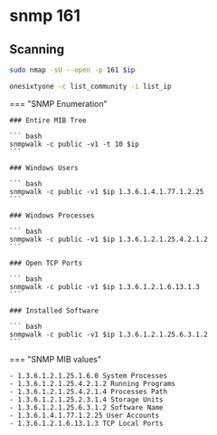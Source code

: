 # snmp 161

## Scanning

``` bash
sudo nmap -sU --open -p 161 $ip
```

``` bash
onesixtyone -c list_community -i list_ip
```

=== "SNMP Enumeration"

	### Entire MIB Tree

	``` bash
	snmpwalk -c public -v1 -t 10 $ip
	```

	### Windows Users

	``` bash
	snmpwalk -c public -v1 $ip 1.3.6.1.4.1.77.1.2.25
	```

	### Windows Processes

	``` bash
	snmpwalk -c public -v1 $ip 1.3.6.1.2.1.25.4.2.1.2
	```

	### Open TCP Ports

	``` bash
	snmpwalk -c public -v1 $ip 1.3.6.1.2.1.6.13.1.3
	```

	### Installed Software

	``` bash
	snmpwalk -c public -v1 $ip 1.3.6.1.2.1.25.6.3.1.2
	```

=== "SNMP MIB values"

	- 1.3.6.1.2.1.25.1.6.0 System Processes
	- 1.3.6.1.2.1.25.4.2.1.2 Running Programs
	- 1.3.6.1.2.1.25.4.2.1.4 Processes Path
	- 1.3.6.1.2.1.25.2.3.1.4 Storage Units
	- 1.3.6.1.2.1.25.6.3.1.2 Software Name
	- 1.3.6.1.4.1.77.1.2.25 User Accounts
	- 1.3.6.1.2.1.6.13.1.3 TCP Local Ports